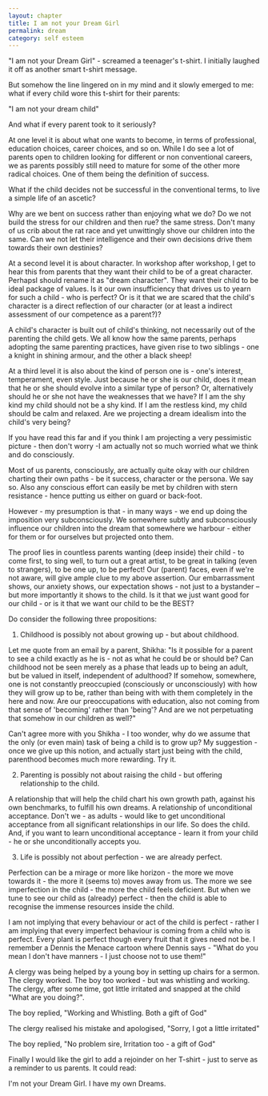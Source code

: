 ```yaml
---
layout: chapter
title: I am not your Dream Girl
permalink: dream
category: self esteem
---
```


"I am not your Dream Girl" - screamed a teenager's t-shirt. I initially laughed it off as another smart t-shirt message.

But somehow the line lingered on in my mind and it slowly emerged to me: what if every child wore this t-shirt for their parents:

"I am not your dream child"

And what if every parent took to it seriously?

At one level it is about what one wants to become, in terms of professional, education choices, career choices, and so on. While I do see a lot of parents open to children looking for different or non conventional careers, we as parents possibly still need to mature for some of the other more radical choices. One of them being the definition of success.

What if the child decides not be successful in the conventional terms, to live a simple life of an ascetic?

Why are we bent on success rather than enjoying what we do? Do we not build the stress for our children and then rue? the same stress. Don't many of us crib about the rat race and yet unwittingly shove our children into the same. Can we not let their intelligence and their own decisions drive them towards their own destinies?

At a second level it is about character. In workshop after workshop, I get to hear this from parents that they want their child to be of a great character. PerhapsI should rename it as "dream character". They want their child to be ideal package of values. Is it our own insufficiency that drives us to yearn for such a child - who is perfect? Or is it that we are scared that the child's character is a direct reflection of our character (or at least a indirect assessment of our competence as a parent?)?

A child's character is built out of child's thinking, not necessarily out of the parenting the child gets. We all know how the same parents, perhaps adopting the same parenting practices, have given rise to two siblings - one a knight in shining armour, and the other a black sheep!

At a third level it is also about the kind of person one is - one's interest, temperament, even style. Just because he or she is our child, does it mean that he or she should evolve into a similar type of person? Or, alternatively should he or she not have the weaknesses that we have? If I am the shy kind my child should not be a shy kind. If I am the restless kind, my child should be calm and relaxed. Are we projecting a dream idealism into the child's very being?

If you have read this far and if you think I am projecting a very pessimistic picture - then don't worry -I am actually not so much worried what we think and do consciously.

Most of us parents, consciously, are actually quite okay with our children charting their own paths - be it success, character or the persona. We say so. Also any conscious effort can easily be met by children with stern resistance - hence putting us either on guard or back-foot.

However - my presumption is that - in many ways - we end up doing the imposition very subconsciously. We somewhere subtly and subconsciously influence our children into the dream that somewhere we harbour - either for them or for ourselves but projected onto them.

The proof lies in countless parents wanting (deep inside) their child - to come first, to sing well, to turn out a great artist, to be great in talking (even to strangers), to be one up, to be perfect! Our (parent) faces, even if we're not aware, will give ample clue to my above assertion. Our embarrassment shows, our anxiety shows, our expectation shows - not just to a bystander – but more importantly it shows to the child. Is it that we just want good for our child - or is it that we want our child to be the BEST?

Do consider the following three propositions:

1. Childhood is possibly not about growing up - but about childhood.

Let me quote from an email by a parent, Shikha: 
"Is it possible for a parent to see a child exactly as he is - not as what he could be or should be? Can childhood not be seen merely as a phase that leads up to being an adult, but be valued in itself, independent of adulthood? If somehow, somewhere, one is not constantly preoccupied (consciously or unconsciously) with how they will grow up to be, rather than being with with them completely in the here and now. Are our preoccupations with education, also not coming from that sense of 'becoming' rather than 'being'? And are we not perpetuating that somehow in our children as well?"

Can't agree more with you Shikha - I too wonder, why do we assume that the only (or even main) task of being a child is to grow up? My suggestion - once we give up this notion, and actually start just being with the child, parenthood becomes much more rewarding. Try it.

2. Parenting is possibly not about raising the child - but offering relationship to the child.

A relationship that will help the child chart his own growth path, against his own benchmarks, to fulfill his own dreams. A relationship of unconditional acceptance. Don't we - as adults - would like to get unconditional acceptance from all significant relationships in our life. So does the child. And, if you want to learn unconditional acceptance - learn it from your child - he or she unconditionally accepts you.

3. Life is possibly not about perfection - we are already perfect.

Perfection can be a mirage or more like horizon - the more we move towards it - the more it (seems to) moves away from us. The more we see imperfection in the child - the more the child feels deficient. But when we tune to see our child as (already) perfect - then the child is able to recognise the immense resources inside the child.

I am not implying that every behaviour or act of the child is perfect - rather I am implying that every imperfect behaviour is coming from a child who is perfect. Every plant is perfect though every fruit that it gives need not be. I remember a Dennis the Menace cartoon where Dennis says - "What do you mean I don't have manners - I just choose not to use them!"

A clergy was being helped by a young boy in setting up chairs for a sermon. The clergy worked. The boy too worked - but was whistling and working. The clergy, after some time, got little irritated and snapped at the child "What are you doing?".

The boy replied, "Working and Whistling. Both a gift of God"

The clergy realised his mistake and apologised, "Sorry, I got a little irritated"

The boy replied, "No problem sire, Irritation too - a gift of God"

Finally I would like the girl to add a rejoinder on her T-shirt - just to serve as a reminder to us parents. It could read:

I'm not your Dream Girl. I have my own Dreams.